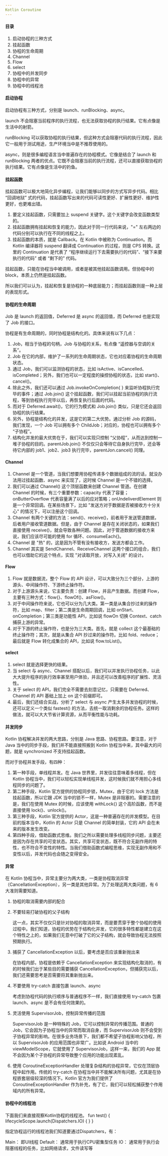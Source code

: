 ```yaml
---
Kotlin Coroutine
---
```


#### 目录

1. 启动协程的三种方式
2. 挂起函数
2. 协程的生命周期
2. Channel
2. Flow
2. select
2. 协程中的并发同步
2. 协程中的异常
3. 协程中的线程池

#### 启动协程

启动协程有三种方式，分别是 launch、runBlocking、async。

launch 不会阻塞当前程序的执行流程，也无法获取协程的执行结果。它有点像是生活中的射箭。

runBlocking 可以获取协程的执行结果，但这种方式会阻塞代码的执行流程，因此它一般用于测试用途，生产环境当中是不推荐使用的。

async，则是很多编程语言当中普遍存在的协程模式。它像是结合了 launch 和 runBlocking 两者的优点。它既不会阻塞当前的执行流程，还可以直接获取协程的执行结果。它有点像是生活中的钓鱼。

#### 挂起函数

挂起函数可以极大地简化异步编程，让我们能够以同步的方式写异步代码。相比 “回调地狱” 式的代码，挂起函数写出来的代码可读性更好、扩展性更好、维护性更好，也更难出错。

1. 要定义挂起函数，只需要加上 suspend 关键字。这个关键字会改变函数类型的。
2. 挂起函数拥有挂起和恢复的能力，因此对于同一行代码来说，"=" 左右两边的代码分别可以执行在不同的线程之上。
3. 挂起函数的本质，就是 Callback。在 Kotlin 中被称为 Continuation。而 Kotlin 编译器将 suspend 翻译成 Continuation 的过程，则是 CPS 转换。这里的 Continuation 是代表了 “程序继续运行下去需要执行的代码”、“接下来要执行的代码” 或者 “剩下的” 代码。

挂起函数，只能在协程当中被调用，或者是被其他挂起函数调用。但协程中的 block，本质上仍然是挂起函数。

所以我们可以认为，挂起和恢复是协程的一种底层能力；而挂起函数则是一种上层的表现形式。

#### 协程的生命周期

Job 是 launch 的返回值，Deferred 是 async 的返回值，而 Deferred 也是实现了 Job 的接口。

协程是有生命周期的，同时协程是结构化的。具体来说有以下几点：

1. Job，相当于协程的句柄，Job 与协程的关系，有点像 “遥控器与空调的关系”。
2. Job 在它的内部，维护了一系列的生命周期状态，它也对应着协程的生命周期状态。
3. 通过 Job，我们可以监测协程的状态，比如 isActive、isCancelled、isCompleted；另外，我们也可以一定程度的操控协程的状态，比如 start()、cancel()。
4. 除此之外，我们还可以通过 Job.invokeOnCompletion{ } 来监听协程执行完毕的事件；通过 Job.join() 这个挂起函数，我们可以挂起当前协程的执行流程，等到协程执行完毕以后，再恢复执行后面的代码。
5. 而对于 Deferred.await()，它的行为模式和 Job.join() 类似，只是它还会返回协程的执行结果。
6. 另外，协程是结构化的并发，这是它的第二大优势。通过分析 Job 的源码，我们发现，一个 Job 可以拥有多个 ChildJob；对应的，协程也可以拥有多个 “子协程”。
7. 结构化并发的最大优势在于，我们可以实现只控制 “父协程”，从而达到控制一堆子协程的目的。parentJob.join() 不仅仅只会等待它自身执行完毕，还会等待它内部的 job1、job2、job3 执行完毕，parentJon.cancel() 同理。

#### Channel

1. Channel 是一个管道，当我们想要用协程传递多个数据组成的流的话，就没办法用过挂起函数、async 来实现了，这时候 Channel 是一个不错的选择。
2. 我们可以通过 Channel() 这个顶层函数来创建 Channel 管道。在创建 Channel 的时候，有三个重要参数：capacity 代表了容量；onButterOverflow 代表容量满了以后的应对策略；onUndeliverdElement 则是一个异常回调。在某些场景下，比如 "发送方对于数据是否被接收方十分关心" 的情况下，可以注册这个回调。
3. Channel 有两个关键的方法：send()、receive()，前者用于发送管道数据，后者用户接收管道数据。但是，由于 Channel 是存在关闭状态的，如果我们直接使用 receive()，就会导致各种问题。因此，对于管道数据的接收方来说，我们应该尽可能的使用 for 循环、consumeEach{}。
4. Channel 是 "热" 的，这是因为不管有没有接收方，发送方都会工作。
5. Channel 其实是 SendChannel、ReceiveChannel 这两个接口的组合，我们也可以借助它的这个特点，实现 "对读取开放，对写入关闭" 的设计。

#### Flow

1. Flow 就是数据流，整个 Flow 的 API 设计，可以大致分为三个部分，上游的源头、中间操作符、下游终止操作符。
2. 对于上游源头来说，它主要负责：创建 Flow，并且产生数据。而创建 Flow，主要有三种方式：flow{}、flowOf()、asFlow()。
3. 对于中间操作符来说，它也可以分为几大类。第一类是从集合抄过来的操作符，比如 map、filter；第二类是生命周期回调，比如 onStart、onCompletion；第三类是功能性 API，比如说 flowOn 切换 Context、catch 捕获上游的异常。
4. 对于下游的终止操作符，也是分为三大类。首先，就是 collect 这个最基础的终止操作符；其次，就是从集合 API 抄过来的操作符。比如 fold、reduce；最后就是 Flow 转化成集合的 API，比如说 flow.toList()。

#### select

1. select 就是选择更快的结果。
2. 当 select 与 async、Channel 搭配以后，我们可以并发执行协程任务，以此大大提升程序的执行效率甚至用户体验，并且还可以改善程序的扩展性、灵活性。
3. 关于 select 的 API，我们完全不需要去刻意记忆，只需要在 Deferred、Channel 的 API 基础上加上 on 这个前缀即可。
4. 最后，我们还结合实战，分析了 select 与 async 产生太多并发协程的时候，还可以定义一个类似 fastest() 的方法，去统一取消剩余的协程任务。这样的做法，就可以大大节省计算资源，从而平衡性能与功耗。

#### 并发同步

Kotlin 协程解决并发的两大思路，分别是 Java 思路、协程思路。要注意，对于 Java 当中的同步手段，我们并不能直接照搬到 Kotlin 协程当中来，其中最大的问题，就是 synchronized 不支持挂起函数。

而对于协程并发手段，有四种：

1. 第一种手段，单线程并发。在 Java 世界里，并发往往意味着多线程，但在 Kotlin 协程当中，我们可以轻松实现单线程并发，这时候我们就不用担心多线程同步的问题了。
2. 第二种手段，Kotlin 官方提供的协程同步锁，Mutex，由于它的 lock 方法是挂起函数，所以它跟 JDK 当中的锁不一样，Mutex 是非阻塞的。需要注意的是，我们在使用 Mutex 的时候，应该使用 withLock{} 这个高阶函数，而不是直接使用 lock()、unlock()。
3. 第三种手段，Kotlin 官方提供的 Actor，这是一种普遍存在的并发模型。在目前的版本当中，Kotlin 的 Actor 只是 Channel 的简单封装，它的 API 会在未来的版本发生改变。
4. 第四种手段，借助函数式思维。我们之所以需要处理多线程同步问题，主要还是因为存在共享的可变状态。其实，共享可变状态，既不符合无副作用的特性，也不符合不变性的特性。当我们借助函数式编程思维，实现无副作用和不变性以后，并发代码也会随之变得安全。

#### 异常

在 Kotlin 协程当中，异常主要分为两大类，一类是协程取消异常（CancellationException），另一类是其他异常。为了处理这两大类问题，有 6 大准则需要知道。

1. 协程的取消需要内部的配合

2. 不要轻易打破协程的父子结构

   这一点，其实不仅仅只是针对协程的取消异常，而是要贯穿于整个协程的使用过程中。我们知道，协程的优势在于结构化并发，它的很多特性都是建立在这个特性之上的，如果我们无意中打破了它的父子结构，就会导致协程无法按照预期执行。

3. 捕获了 CancellationException 以后，要考虑是否应该重新抛出来

   在协程内部，协程是依赖于 CancellationException 来实现结构化取消的，有的时候我们出于某些目的需要捕获 CancellationException，但捕获完以后，我们还需要思考是否需要将其重新抛出来。

4. 不要使用 try-catch 直接包裹 launch、async

   考虑到协程代码的执行顺序与普通程序不一样，我们直接使用 try-catch 包裹 launch、async 是不会有任何效果的。

5. 灵活使用 SupervisorJob，控制异常传播的范围

   SupervisorJob 是一种特殊的 Job，它可以控制异常的传播范围。普通的 Job，它会因为子协程当中的异常而取消自身，而 SupervisorJob 则不会受到子协程异常的影响。在很多业务场景下，我们都不希望子协程影响父协程，所以 SupervisorJob 的应用范围也非常广。比如说 Android 当中的 viewModelScope，它就使用了 SupervisorJob，这样一来，我们的 App 就不会因为某个子协程的异常导致整个应用的功能出现紊乱。

6. 使用 CoroutineExceptionHandler 处理复杂结构的协程异常，它仅在顶层协程中起作用。传统的 try-catch 在协程当中并不能解决所有问题，尤其是在协程嵌套层级较深的情况下。Kotlin 官方为我们提供了 CoroutineExceptionHandler 作为补充，有了它，我们可以轻松捕获整个作用域内的所有异常。

#### 协程中的线程池
下面我们来直接观察Kotlin协程的线程池。
   fun test() {
        lifecycleScope.launch(Dispatchers.IO) { }
    }

指定协程运行的线程池我们知道要通过Dispatchers，有：

Main： 即UI线程
Default： 通常用于执行CPU密集型任务
IO： 通常用于执行会阻塞线程的任务，比如网络请求，文件读写等
